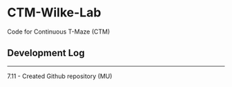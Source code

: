 # CTM-Wilke-Lab
Code for Continuous T-Maze (CTM)

## Development Log
--------------------------------
7.11 - Created Github repository (MU)
